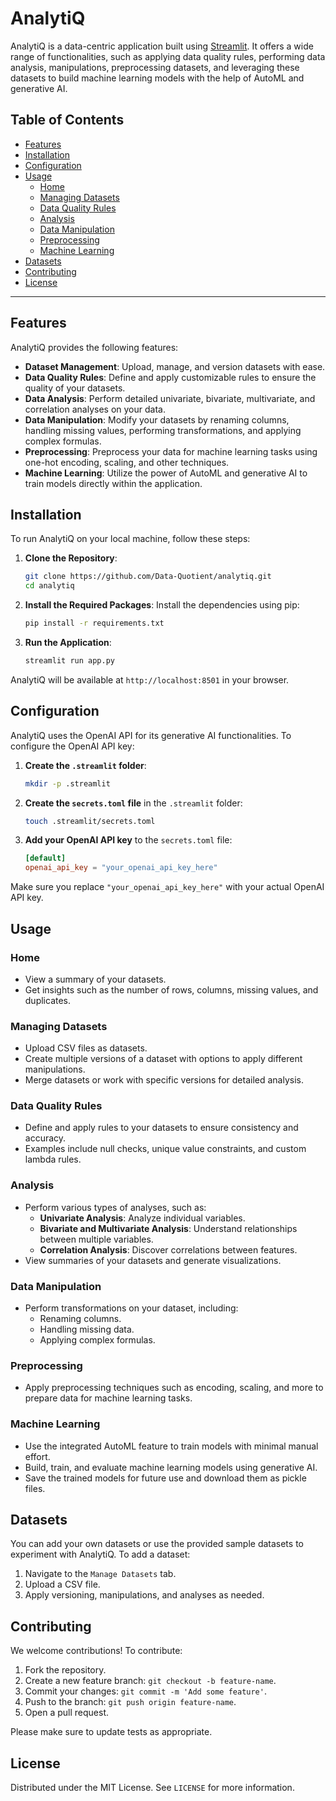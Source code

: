 
# AnalytiQ

AnalytiQ is a data-centric application built using [Streamlit](https://streamlit.io/). It offers a wide range of functionalities, such as applying data quality rules, performing data analysis, manipulations, preprocessing datasets, and leveraging these datasets to build machine learning models with the help of AutoML and generative AI.

## Table of Contents
- [Features](#features)
- [Installation](#installation)
- [Configuration](#configuration)
- [Usage](#usage)
  - [Home](#home)
  - [Managing Datasets](#managing-datasets)
  - [Data Quality Rules](#data-quality-rules)
  - [Analysis](#analysis)
  - [Data Manipulation](#data-manipulation)
  - [Preprocessing](#preprocessing)
  - [Machine Learning](#machine-learning)
- [Datasets](#datasets)
- [Contributing](#contributing)
- [License](#license)

---

## Features

AnalytiQ provides the following features:
- **Dataset Management**: Upload, manage, and version datasets with ease.
- **Data Quality Rules**: Define and apply customizable rules to ensure the quality of your datasets.
- **Data Analysis**: Perform detailed univariate, bivariate, multivariate, and correlation analyses on your data.
- **Data Manipulation**: Modify your datasets by renaming columns, handling missing values, performing transformations, and applying complex formulas.
- **Preprocessing**: Preprocess your data for machine learning tasks using one-hot encoding, scaling, and other techniques.
- **Machine Learning**: Utilize the power of AutoML and generative AI to train models directly within the application.

## Installation

To run AnalytiQ on your local machine, follow these steps:

1. **Clone the Repository**:
    ```bash
    git clone https://github.com/Data-Quotient/analytiq.git
    cd analytiq
    ```

2. **Install the Required Packages**:
   Install the dependencies using pip:
    ```bash
    pip install -r requirements.txt
    ```

3. **Run the Application**:
    ```bash
    streamlit run app.py
    ```

AnalytiQ will be available at `http://localhost:8501` in your browser.

## Configuration

AnalytiQ uses the OpenAI API for its generative AI functionalities. To configure the OpenAI API key:

1. **Create the `.streamlit` folder**:
    ```bash
    mkdir -p .streamlit
    ```

2. **Create the `secrets.toml` file** in the `.streamlit` folder:
    ```bash
    touch .streamlit/secrets.toml
    ```

3. **Add your OpenAI API key** to the `secrets.toml` file:
    ```toml
    [default]
    openai_api_key = "your_openai_api_key_here"
    ```

Make sure you replace `"your_openai_api_key_here"` with your actual OpenAI API key.

## Usage

### Home
- View a summary of your datasets.
- Get insights such as the number of rows, columns, missing values, and duplicates.

### Managing Datasets
- Upload CSV files as datasets.
- Create multiple versions of a dataset with options to apply different manipulations.
- Merge datasets or work with specific versions for detailed analysis.

### Data Quality Rules
- Define and apply rules to your datasets to ensure consistency and accuracy.
- Examples include null checks, unique value constraints, and custom lambda rules.

### Analysis
- Perform various types of analyses, such as:
  - **Univariate Analysis**: Analyze individual variables.
  - **Bivariate and Multivariate Analysis**: Understand relationships between multiple variables.
  - **Correlation Analysis**: Discover correlations between features.
- View summaries of your datasets and generate visualizations.

### Data Manipulation
- Perform transformations on your dataset, including:
  - Renaming columns.
  - Handling missing data.
  - Applying complex formulas.

### Preprocessing
- Apply preprocessing techniques such as encoding, scaling, and more to prepare data for machine learning tasks.

### Machine Learning
- Use the integrated AutoML feature to train models with minimal manual effort.
- Build, train, and evaluate machine learning models using generative AI.
- Save the trained models for future use and download them as pickle files.

## Datasets

You can add your own datasets or use the provided sample datasets to experiment with AnalytiQ. To add a dataset:
1. Navigate to the `Manage Datasets` tab.
2. Upload a CSV file.
3. Apply versioning, manipulations, and analyses as needed.

## Contributing

We welcome contributions! To contribute:
1. Fork the repository.
2. Create a new feature branch: `git checkout -b feature-name`.
3. Commit your changes: `git commit -m 'Add some feature'`.
4. Push to the branch: `git push origin feature-name`.
5. Open a pull request.

Please make sure to update tests as appropriate.

## License

Distributed under the MIT License. See `LICENSE` for more information.
